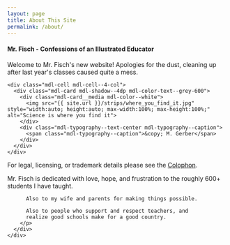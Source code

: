 ```yaml
---
layout: page
title: About This Site
permalink: /about/
---
```


<!-- TODO: use plainer layout so we can setup entire layout area -->
<main class="mdl-layout__content">
  <div class="mdl-grid">
    <div class="mdl-cell mdl-cell--6-col">
      <div class="mdl-card mdl-shadow--4dp mdl-color-text--grey-800">
        <div class="mdl-card__title">
          <h4 class="mdl-card__title-text">Mr. Fisch - Confessions of an Illustrated Educator</h4>
        </div>
        <div class="mdl-card__supporting-text">
          Welcome to Mr. Fisch's new website!  Apologies for the dust,
          cleaning up after last year's classes caused quite a mess.
        </div>
      </div>
    </div>

    <div class="mdl-cell mdl-cell--4-col">
      <div class="mdl-card mdl-shadow--4dp mdl-color-text--grey-600">
        <div class="mdl-card__media mdl-color--white">
          <img src="{{ site.url }}/strips/where_you_find_it.jpg" style="width:auto; height:auto; max-width:100%; max-height:100%;" alt="Science is where you find it">
        </div>
        <div class="mdl-typography--text-center mdl-typography--caption">
          <span class="mdl-typography--caption">&copy; M. Gerber</span>
        </div>
      </div>
    </div>
  </div>

  <div class="mdl-grid">
    <div class="mdl-cell mdl-card mdl-cell--10-col">
      <div class="mdl-card__supporting-text">
        <p>
          For legal, licensing, or trademark details please see the <a href="{{ site.url }}/colophon">Colophon</a>.
        </p>
        <p class="mdl-typography--body-2-color-contrast">
          Mr. Fisch is dedicated with love, hope, and frustration
          to the roughly 600+ students I have taught.

          Also to my wife and parents for making things possible.

          Also to people who support and respect teachers, and
          realize good schools make for a good country.
        </p>
      </div>
    </div>
  </div>
</main>
